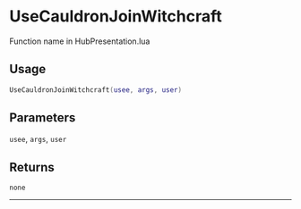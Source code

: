 # UseCauldronJoinWitchcraft
Function name in HubPresentation.lua
## Usage
```lua
UseCauldronJoinWitchcraft(usee, args, user)
```
## Parameters
`usee`, `args`, `user`
## Returns
`none`

---